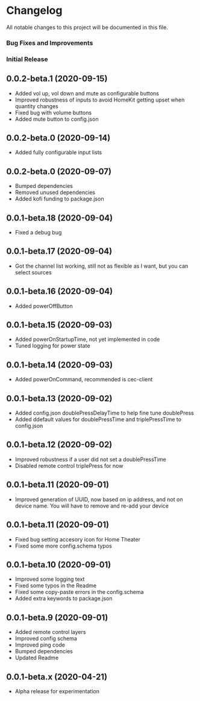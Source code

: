 # Changelog

All notable changes to this project will be documented in this file.

### Bug Fixes and Improvements

### Initial Release

## 0.0.2-beta.1 (2020-09-15)
* Added vol up, vol down and mute as configurable buttons
* Improved robustness of inputs to avoid HomeKit getting upset when quantity changes
* Fixed bug with volume buttons
* Added mute button to config.json

## 0.0.2-beta.0 (2020-09-14)
* Added fully configurable input lists


## 0.0.2-beta.0 (2020-09-07)
* Bumped dependencies
* Removed unused dependencies
* Added kofi funding to package.json

## 0.0.1-beta.18 (2020-09-04)
* Fixed a debug bug

## 0.0.1-beta.17 (2020-09-04)
* Got the channel list working, still not as flexible as I want, but you can select sources

## 0.0.1-beta.16 (2020-09-04)
* Added powerOffButton

## 0.0.1-beta.15 (2020-09-03)
* Added powerOnStartupTime, not yet implemented in code
* Tuned logging for power state

## 0.0.1-beta.14 (2020-09-03)
* Added powerOnCommand, recommended is cec-client

## 0.0.1-beta.13 (2020-09-02)
* Added config.json doublePressDelayTime to help fine tune doublePress
* Added ddefault values for doublePressTime and triplePressTime to config.json

## 0.0.1-beta.12 (2020-09-02)
* Improved robustness if a user did not set a doublePressTime
* Disabled remote control triplePress for now

## 0.0.1-beta.11 (2020-09-01)
* Improved generation of UUID, now based on ip address, and not on device name. You will have to remove and re-add your device

## 0.0.1-beta.11 (2020-09-01)
* Fixed bug setting accesory icon for Home Theater
* Fixed some more config.schema typos

## 0.0.1-beta.10 (2020-09-01)
* Improved some logging text
* Fixed some typos in the Readme
* Fixed some copy-paste errors in the config.schema
* Added extra keywords to package.json

## 0.0.1-beta.9 (2020-09-01)
* Added remote control layers
* Improved config schema
* Improved ping code
* Bumped dependencies
* Updated Readme

## 0.0.1-beta.x (2020-04-21)
* Alpha release for experimentation
